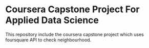 # Coursera Capstone Project For Applied Data Science
This repository include the coursera capstone project which uses foursquare API to check neighbourhood.
